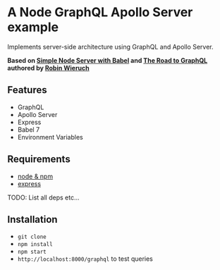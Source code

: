 # A Node GraphQL Apollo Server example

Implements server-side architecture using GraphQL and Apollo Server.

**Based on [Simple Node Server with Babel](https://www.robinwieruch.de/minimal-node-js-babel-setup) and [The Road to GraphQL](https://roadtoreact.com/course-details?courseId=THE_ROAD_TO_GRAPHQL) authored by [Robin Wieruch](https://www.robinwieruch.de/)**

## Features

- GraphQL
- Apollo Server
- Express
- Babel 7
- Environment Variables

## Requirements

- [node & npm](https://nodejs.org/en/)
- [express](https://expressjs.com/)

TODO: List all deps etc...

## Installation

- `git clone`
- `npm install`
- `npm start`
- `http://localhost:8000/graphql` to test queries
